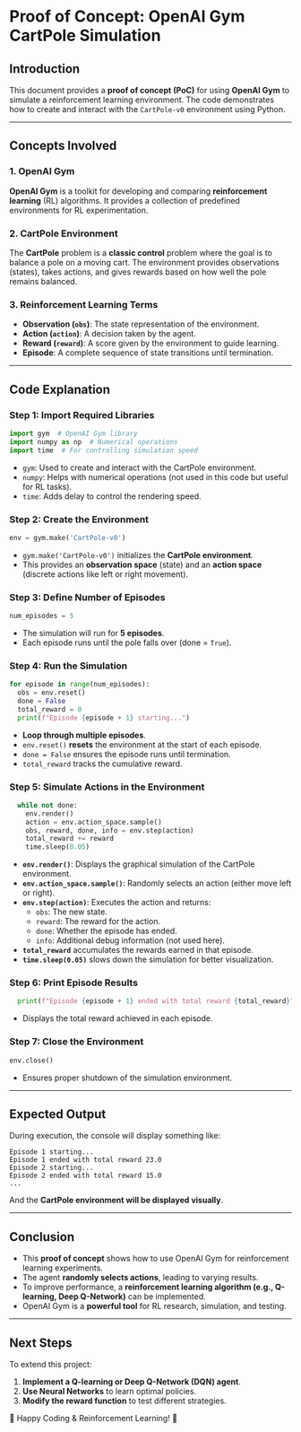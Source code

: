 # **Proof of Concept: OpenAI Gym CartPole Simulation**

## **Introduction**
This document provides a **proof of concept (PoC)** for using **OpenAI Gym** to simulate a reinforcement learning environment. The code demonstrates how to create and interact with the `CartPole-v0` environment using Python.

---

## **Concepts Involved**

### **1. OpenAI Gym**
**OpenAI Gym** is a toolkit for developing and comparing **reinforcement learning** (RL) algorithms. It provides a collection of predefined environments for RL experimentation.

### **2. CartPole Environment**
The **CartPole** problem is a **classic control** problem where the goal is to balance a pole on a moving cart. The environment provides observations (states), takes actions, and gives rewards based on how well the pole remains balanced.

### **3. Reinforcement Learning Terms**
- **Observation (`obs`)**: The state representation of the environment.
- **Action (`action`)**: A decision taken by the agent.
- **Reward (`reward`)**: A score given by the environment to guide learning.
- **Episode**: A complete sequence of state transitions until termination.

---

## **Code Explanation**

### **Step 1: Import Required Libraries**
```python
import gym  # OpenAI Gym library
import numpy as np  # Numerical operations
import time  # For controlling simulation speed
```
- `gym`: Used to create and interact with the CartPole environment.
- `numpy`: Helps with numerical operations (not used in this code but useful for RL tasks).
- `time`: Adds delay to control the rendering speed.

### **Step 2: Create the Environment**
```python
env = gym.make('CartPole-v0')
```
- `gym.make('CartPole-v0')` initializes the **CartPole environment**.
- This provides an **observation space** (state) and an **action space** (discrete actions like left or right movement).

### **Step 3: Define Number of Episodes**
```python
num_episodes = 5
```
- The simulation will run for **5 episodes**.
- Each episode runs until the pole falls over (done = `True`).

### **Step 4: Run the Simulation**
```python
for episode in range(num_episodes):
  obs = env.reset()
  done = False
  total_reward = 0
  print(f"Episode {episode + 1} starting...")
```
- **Loop through multiple episodes**.
- `env.reset()` **resets** the environment at the start of each episode.
- `done = False` ensures the episode runs until termination.
- `total_reward` tracks the cumulative reward.

### **Step 5: Simulate Actions in the Environment**
```python
  while not done:
    env.render()
    action = env.action_space.sample()
    obs, reward, done, info = env.step(action)
    total_reward += reward
    time.sleep(0.05)
```
- **`env.render()`**: Displays the graphical simulation of the CartPole environment.
- **`env.action_space.sample()`**: Randomly selects an action (either move left or right).
- **`env.step(action)`**: Executes the action and returns:
  - `obs`: The new state.
  - `reward`: The reward for the action.
  - `done`: Whether the episode has ended.
  - `info`: Additional debug information (not used here).
- **`total_reward`** accumulates the rewards earned in that episode.
- **`time.sleep(0.05)`** slows down the simulation for better visualization.

### **Step 6: Print Episode Results**
```python
  print(f"Episode {episode + 1} ended with total reward {total_reward}")
```
- Displays the total reward achieved in each episode.

### **Step 7: Close the Environment**
```python
env.close()
```
- Ensures proper shutdown of the simulation environment.

---

## **Expected Output**
During execution, the console will display something like:
```
Episode 1 starting...
Episode 1 ended with total reward 23.0
Episode 2 starting...
Episode 2 ended with total reward 15.0
...
```
And the **CartPole environment will be displayed visually**.

---

## **Conclusion**
- This **proof of concept** shows how to use OpenAI Gym for reinforcement learning experiments.
- The agent **randomly selects actions**, leading to varying results.
- To improve performance, a **reinforcement learning algorithm (e.g., Q-learning, Deep Q-Network)** can be implemented.
- OpenAI Gym is a **powerful tool** for RL research, simulation, and testing.

---

## **Next Steps**
To extend this project:
1. **Implement a Q-learning or Deep Q-Network (DQN) agent**.
2. **Use Neural Networks** to learn optimal policies.
3. **Modify the reward function** to test different strategies.

🚀 Happy Coding & Reinforcement Learning! 🎯

